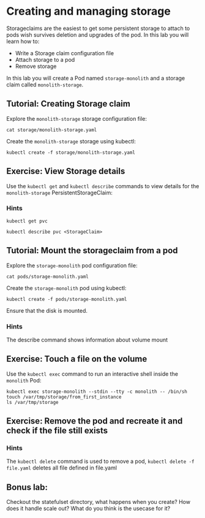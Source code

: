# Creating and managing storage

Storageclaims are the easiest to get some persistent storage to attach to pods wish survives deletion and upgrades of the pod. In this lab you will learn how to:

* Write a Storage claim configuration file
* Attach storage to a pod
* Remove storage

In this lab you will create a Pod named `storage-monolith` and a storage claim called `monolith-storage`. 

## Tutorial: Creating Storage claim

Explore the `monolith-storage` storage configuration file:

```
cat storage/monolith-storage.yaml
```

Create the `monolith-storage` storage using kubectl:

```
kubectl create -f storage/monolith-storage.yaml
```

## Exercise: View Storage details

Use the `kubectl get` and `kubectl describe` commands to view details for the `monolith-storage` PersistentStorageClaim:

### Hints

```
kubectl get pvc
```

```
kubectl describe pvc <StorageClaim>
```

## Tutorial: Mount the storageclaim from a pod

Explore the `storage-monolith` pod configuration file:

```
cat pods/storage-monolith.yaml
```

Create the `storage-monolith` pod using kubectl:

```
kubectl create -f pods/storage-monolith.yaml
```

Ensure that the disk is mounted. 

### Hints

The describe command shows information about volume mount


## Exercise: Touch a file on the volume

Use the `kubectl exec` command to run an interactive shell inside the `monolith` Pod:

```
kubectl exec storage-monolith --stdin --tty -c monolith -- /bin/sh
touch /var/tmp/storage/from_first_instance
ls /var/tmp/storage
```

## Exercise: Remove the pod and recreate it and check if the file still exists

### Hints

The `kubectl delete` command is used to remove a pod, `kubectl delete -f file.yaml` deletes all file defined in file.yaml

## Bonus lab: 
Checkout the statefulset directory, what happens when you create? How does it handle scale out? What do you think is the usecase for it?

